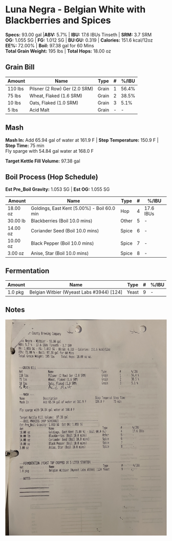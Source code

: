 # Luna Negra - Belgian White with Blackberries and Spices

**Specs:** 93.00 gal |**ABV:** 5.7% | **IBU:** 17.6 IBUs Tinseth | **SRM:** 3.7 SRM  
**OG:** 1.055 SG | **FG:** 1.012 SG | **BU:GU:** 0.319 | **Calories:** 151.6 kcal/12oz  
**EE%:** 72.00% | **Boil:** 97.38 gal for 60 Mins  
**Total Grain Weight:** 195 lbs | **Total Hops:** 18.00 oz 

## Grain Bill
| Amount  | Name                          | Type  | #   | %/IBU |
| ------- | ----------------------------- | ----- | --- | ----- |
| 110 lbs | Pilsner (2 Row) Ger (2.0 SRM) | Grain | 1   | 56.4% |
| 75 lbs  | Wheat, Flaked (1.6 SRM)       | Grain | 2   | 38.5% |
| 10 lbs  | Oats, Flaked (1.0 SRM)        | Grain | 3   | 5.1%  |
| 5 lbs   | Acid Malt                     | Grain | -   | -     |

## Mash
**Mash In:** Add 65.94 gal of water at 161.9 F | **Step Temperature:** 150.9 F | **Step Time:** 75 min  
Fly sparge with 54.84 gal water at 168.0 F

**Target Kettle Fill Volume:** 97.38 gal

## Boil Process (Hop Schedule)
**Est Pre_Boil Gravity:** 1.053 SG | **Est OG:** 1.055 SG

| Amount   | Name                                        | Type  | #   | %/IBU     |
| -------- | ------------------------------------------- | ----- | --- | --------- |
| 18.00 oz | Goldings, East Kent [5.00%] - Boil 60.0 min | Hop   | 4   | 17.6 IBUs |
| 30.00 lb | Blackberries (Boil 10.0 mins)               | Other | 5   | -         |
| 14.00 oz | Coriander Seed (Boil 10.0 mins)             | Spice | 6   | -         |
| 10.00 oz | Black Pepper (Boil 10.0 mins)               | Spice | 7   | -         |
| 3.00 oz  | Anise, Star (Boil 10.0 mins)                | Spice | 8   | -         |

## Fermentation
| Amount  | Name                                      | Type  | #   | %/IBU |
| ------- | ----------------------------------------- | ----- | --- | ----- |
| 1.0 pkg | Belgian Witbier (Wyeast Labs #3944) [124] | Yeast | 9   | -     |
## Notes

![](../assets/media/LunaNegra.jpg)